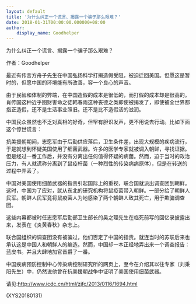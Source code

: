 ```yaml
---
layout: default
title: '为什么纠正一个谎言、揭露一个骗子那么艰难？'
date: 2018-01-31T00:00:00.000000+08:00
author:
    display_name: Goodhelper
---
```


为什么纠正一个谎言、揭露一个骗子那么艰难？

作者：Goodhelper

最近有传言方舟子先生在中国弘扬科学打揭造假受阻，被迫迁回美国。但愿这是暂时的，但愿中国的环境能有所改善，容一个良心的声音。

由于民智和体制的弊端，在中国造假的成本是很低的，而打假的成本却是很高的。肖传国这种近乎图财害命之徒韩春雨这种丧德之类即使被揭发了，即使被全世界都指正造假，还不是生活事业照旧。还不是比不造假活的滋润。

中国民众虽然也不乏对真相的好奇，但罕有胆识发声，更不用说去行动。比如下面这个惊世谎言：

抗美援朝期间，志愿军由于后勤供应落后，卫生条件差，出现大规模的疾病流行，于是就想到怀疑美国使用了细菌武器。许多的医学专家就被调入朝鲜，寻找证据。但是经过一番工作后，并没有分离出任何值得怀疑的病菌。然而，迫于当时的政治压力，有人就谎称分离到了鼠疫杆菌（一种烈性的传染病病原体），但是在转送的过程中弄丢了。

中国对美国使用细菌武器的指责引起国际上的重视，联合国就派出调查团到朝鲜。这时，中国为了应对，就从东北的研究机构将鼠疫菌带入朝鲜。一部分给了朝鲜人民军。朝鲜人民军竟将鼠疫菌人为地感染了两个朝鲜人致其死亡，用于欺骗调查团。

这些内幕都被时任志愿军后勤部卫生部长的吴之理先生在临死前写的回忆录披露出来，发表在《炎黄春秋》杂志上。

联合国组织的调查团没有被骗过，他们否定了中国的指责。就连当时的苏联后来也承认这是中国人和朝鲜人的编造。然而，中国却一本正经地弄出来一个调查报告：蓝皮书。并且大肆地加官晋爵了一番。

中国疾病预防控制中心传染病控制研究所的网页上，至今在介绍其以往专家（刘秉阳先生）中，仍然说他曾在抗美援朝战争中证明了美国使用细菌武器。

请见:http://www.icdc.cn/html/zjfc/2013/0116/1694.html

(XYS20180131)

